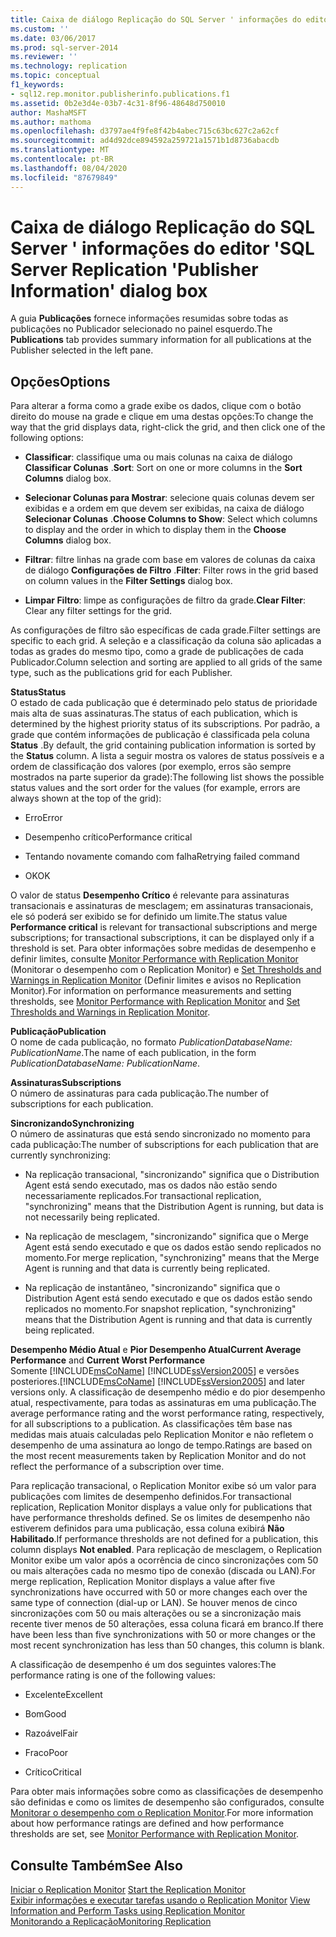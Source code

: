 ```yaml
---
title: Caixa de diálogo Replicação do SQL Server ' informações do editor ' | Microsoft Docs
ms.custom: ''
ms.date: 03/06/2017
ms.prod: sql-server-2014
ms.reviewer: ''
ms.technology: replication
ms.topic: conceptual
f1_keywords:
- sql12.rep.monitor.publisherinfo.publications.f1
ms.assetid: 0b2e3d4e-03b7-4c31-8f96-48648d750010
author: MashaMSFT
ms.author: mathoma
ms.openlocfilehash: d3797ae4f9fe8f42b4abec715c63bc627c2a62cf
ms.sourcegitcommit: ad4d92dce894592a259721a1571b1d8736abacdb
ms.translationtype: MT
ms.contentlocale: pt-BR
ms.lasthandoff: 08/04/2020
ms.locfileid: "87679849"
---
```

# <a name="sql-server-replication-publisher-information-dialog-box"></a><span data-ttu-id="ac218-102">Caixa de diálogo Replicação do SQL Server ' informações do editor '</span><span class="sxs-lookup"><span data-stu-id="ac218-102">SQL Server Replication 'Publisher Information' dialog box</span></span>
  <span data-ttu-id="ac218-103">A guia **Publicações** fornece informações resumidas sobre todas as publicações no Publicador selecionado no painel esquerdo.</span><span class="sxs-lookup"><span data-stu-id="ac218-103">The **Publications** tab provides summary information for all publications at the Publisher selected in the left pane.</span></span>  
  
## <a name="options"></a><span data-ttu-id="ac218-104">Opções</span><span class="sxs-lookup"><span data-stu-id="ac218-104">Options</span></span>  
 <span data-ttu-id="ac218-105">Para alterar a forma como a grade exibe os dados, clique com o botão direito do mouse na grade e clique em uma destas opções:</span><span class="sxs-lookup"><span data-stu-id="ac218-105">To change the way that the grid displays data, right-click the grid, and then click one of the following options:</span></span>  
  
-   <span data-ttu-id="ac218-106">**Classificar**: classifique uma ou mais colunas na caixa de diálogo **Classificar Colunas** .</span><span class="sxs-lookup"><span data-stu-id="ac218-106">**Sort**: Sort on one or more columns in the **Sort Columns** dialog box.</span></span>  
  
-   <span data-ttu-id="ac218-107">**Selecionar Colunas para Mostrar**: selecione quais colunas devem ser exibidas e a ordem em que devem ser exibidas, na caixa de diálogo **Selecionar Colunas** .</span><span class="sxs-lookup"><span data-stu-id="ac218-107">**Choose Columns to Show**: Select which columns to display and the order in which to display them in the **Choose Columns** dialog box.</span></span>  
  
-   <span data-ttu-id="ac218-108">**Filtrar**: filtre linhas na grade com base em valores de colunas da caixa de diálogo **Configurações de Filtro** .</span><span class="sxs-lookup"><span data-stu-id="ac218-108">**Filter**: Filter rows in the grid based on column values in the **Filter Settings** dialog box.</span></span>  
  
-   <span data-ttu-id="ac218-109">**Limpar Filtro**: limpe as configurações de filtro da grade.</span><span class="sxs-lookup"><span data-stu-id="ac218-109">**Clear Filter**: Clear any filter settings for the grid.</span></span>  
  
 <span data-ttu-id="ac218-110">As configurações de filtro são específicas de cada grade.</span><span class="sxs-lookup"><span data-stu-id="ac218-110">Filter settings are specific to each grid.</span></span> <span data-ttu-id="ac218-111">A seleção e a classificação da coluna são aplicadas a todas as grades do mesmo tipo, como a grade de publicações de cada Publicador.</span><span class="sxs-lookup"><span data-stu-id="ac218-111">Column selection and sorting are applied to all grids of the same type, such as the publications grid for each Publisher.</span></span>  
  
 <span data-ttu-id="ac218-112">**Status**</span><span class="sxs-lookup"><span data-stu-id="ac218-112">**Status**</span></span>  
 <span data-ttu-id="ac218-113">O estado de cada publicação que é determinado pelo status de prioridade mais alta de suas assinaturas.</span><span class="sxs-lookup"><span data-stu-id="ac218-113">The status of each publication, which is determined by the highest priority status of its subscriptions.</span></span> <span data-ttu-id="ac218-114">Por padrão, a grade que contém informações de publicação é classificada pela coluna **Status** .</span><span class="sxs-lookup"><span data-stu-id="ac218-114">By default, the grid containing publication information is sorted by the **Status** column.</span></span> <span data-ttu-id="ac218-115">A lista a seguir mostra os valores de status possíveis e a ordem de classificação dos valores (por exemplo, erros são sempre mostrados na parte superior da grade):</span><span class="sxs-lookup"><span data-stu-id="ac218-115">The following list shows the possible status values and the sort order for the values (for example, errors are always shown at the top of the grid):</span></span>  
  
-   <span data-ttu-id="ac218-116">Erro</span><span class="sxs-lookup"><span data-stu-id="ac218-116">Error</span></span>  
  
-   <span data-ttu-id="ac218-117">Desempenho crítico</span><span class="sxs-lookup"><span data-stu-id="ac218-117">Performance critical</span></span>  
  
-   <span data-ttu-id="ac218-118">Tentando novamente comando com falha</span><span class="sxs-lookup"><span data-stu-id="ac218-118">Retrying failed command</span></span>  
  
-   <span data-ttu-id="ac218-119">OK</span><span class="sxs-lookup"><span data-stu-id="ac218-119">OK</span></span>  
  
 <span data-ttu-id="ac218-120">O valor de status **Desempenho Crítico** é relevante para assinaturas transacionais e assinaturas de mesclagem; em assinaturas transacionais, ele só poderá ser exibido se for definido um limite.</span><span class="sxs-lookup"><span data-stu-id="ac218-120">The status value **Performance critical** is relevant for transactional subscriptions and merge subscriptions; for transactional subscriptions, it can be displayed only if a threshold is set.</span></span> <span data-ttu-id="ac218-121">Para obter informações sobre medidas de desempenho e definir limites, consulte [Monitor Performance with Replication Monitor](monitor/monitor-performance-with-replication-monitor.md) (Monitorar o desempenho com o Replication Monitor) e [Set Thresholds and Warnings in Replication Monitor](monitor/set-thresholds-and-warnings-in-replication-monitor.md) (Definir limites e avisos no Replication Monitor).</span><span class="sxs-lookup"><span data-stu-id="ac218-121">For information on performance measurements and setting thresholds, see [Monitor Performance with Replication Monitor](monitor/monitor-performance-with-replication-monitor.md) and [Set Thresholds and Warnings in Replication Monitor](monitor/set-thresholds-and-warnings-in-replication-monitor.md).</span></span>  
  
 <span data-ttu-id="ac218-122">**Publicação**</span><span class="sxs-lookup"><span data-stu-id="ac218-122">**Publication**</span></span>  
 <span data-ttu-id="ac218-123">O nome de cada publicação, no formato *PublicationDatabaseName: PublicationName*.</span><span class="sxs-lookup"><span data-stu-id="ac218-123">The name of each publication, in the form *PublicationDatabaseName: PublicationName*.</span></span>  
  
 <span data-ttu-id="ac218-124">**Assinaturas**</span><span class="sxs-lookup"><span data-stu-id="ac218-124">**Subscriptions**</span></span>  
 <span data-ttu-id="ac218-125">O número de assinaturas para cada publicação.</span><span class="sxs-lookup"><span data-stu-id="ac218-125">The number of subscriptions for each publication.</span></span>  
  
 <span data-ttu-id="ac218-126">**Sincronizando**</span><span class="sxs-lookup"><span data-stu-id="ac218-126">**Synchronizing**</span></span>  
 <span data-ttu-id="ac218-127">O número de assinaturas que está sendo sincronizado no momento para cada publicação:</span><span class="sxs-lookup"><span data-stu-id="ac218-127">The number of subscriptions for each publication that are currently synchronizing:</span></span>  
  
-   <span data-ttu-id="ac218-128">Na replicação transacional, "sincronizando" significa que o Distribution Agent está sendo executado, mas os dados não estão sendo necessariamente replicados.</span><span class="sxs-lookup"><span data-stu-id="ac218-128">For transactional replication, "synchronizing" means that the Distribution Agent is running, but data is not necessarily being replicated.</span></span>  
  
-   <span data-ttu-id="ac218-129">Na replicação de mesclagem, "sincronizando" significa que o Merge Agent está sendo executado e que os dados estão sendo replicados no momento.</span><span class="sxs-lookup"><span data-stu-id="ac218-129">For merge replication, "synchronizing" means that the Merge Agent is running and that data is currently being replicated.</span></span>  
  
-   <span data-ttu-id="ac218-130">Na replicação de instantâneo, "sincronizando" significa que o Distribution Agent está sendo executado e que os dados estão sendo replicados no momento.</span><span class="sxs-lookup"><span data-stu-id="ac218-130">For snapshot replication, "synchronizing" means that the Distribution Agent is running and that data is currently being replicated.</span></span>  
  
 <span data-ttu-id="ac218-131">**Desempenho Médio Atual** e **Pior Desempenho Atual**</span><span class="sxs-lookup"><span data-stu-id="ac218-131">**Current Average Performance** and **Current Worst Performance**</span></span>  
 <span data-ttu-id="ac218-132">Somente [!INCLUDE[msCoName](../../includes/msconame-md.md)] [!INCLUDE[ssVersion2005](../../includes/ssversion2005-md.md)] e versões posteriores.</span><span class="sxs-lookup"><span data-stu-id="ac218-132">[!INCLUDE[msCoName](../../includes/msconame-md.md)] [!INCLUDE[ssVersion2005](../../includes/ssversion2005-md.md)] and later versions only.</span></span> <span data-ttu-id="ac218-133">A classificação de desempenho médio e do pior desempenho atual, respectivamente, para todas as assinaturas em uma publicação.</span><span class="sxs-lookup"><span data-stu-id="ac218-133">The average performance rating and the worst performance rating, respectively, for all subscriptions to a publication.</span></span> <span data-ttu-id="ac218-134">As classificações têm base nas medidas mais atuais calculadas pelo Replication Monitor e não refletem o desempenho de uma assinatura ao longo de tempo.</span><span class="sxs-lookup"><span data-stu-id="ac218-134">Ratings are based on the most recent measurements taken by Replication Monitor and do not reflect the performance of a subscription over time.</span></span>  
  
 <span data-ttu-id="ac218-135">Para replicação transacional, o Replication Monitor exibe só um valor para publicações com limites de desempenho definidos.</span><span class="sxs-lookup"><span data-stu-id="ac218-135">For transactional replication, Replication Monitor displays a value only for publications that have performance thresholds defined.</span></span> <span data-ttu-id="ac218-136">Se os limites de desempenho não estiverem definidos para uma publicação, essa coluna exibirá **Não Habilitado**.</span><span class="sxs-lookup"><span data-stu-id="ac218-136">If performance thresholds are not defined for a publication, this column displays **Not enabled**.</span></span> <span data-ttu-id="ac218-137">Para replicação de mesclagem, o Replication Monitor exibe um valor após a ocorrência de cinco sincronizações com 50 ou mais alterações cada no mesmo tipo de conexão (discada ou LAN).</span><span class="sxs-lookup"><span data-stu-id="ac218-137">For merge replication, Replication Monitor displays a value after five synchronizations have occurred with 50 or more changes each over the same type of connection (dial-up or LAN).</span></span> <span data-ttu-id="ac218-138">Se houver menos de cinco sincronizações com 50 ou mais alterações ou se a sincronização mais recente tiver menos de 50 alterações, essa coluna ficará em branco.</span><span class="sxs-lookup"><span data-stu-id="ac218-138">If there have been less than five synchronizations with 50 or more changes or the most recent synchronization has less than 50 changes, this column is blank.</span></span>  
  
 <span data-ttu-id="ac218-139">A classificação de desempenho é um dos seguintes valores:</span><span class="sxs-lookup"><span data-stu-id="ac218-139">The performance rating is one of the following values:</span></span>  
  
-   <span data-ttu-id="ac218-140">Excelente</span><span class="sxs-lookup"><span data-stu-id="ac218-140">Excellent</span></span>  
  
-   <span data-ttu-id="ac218-141">Bom</span><span class="sxs-lookup"><span data-stu-id="ac218-141">Good</span></span>  
  
-   <span data-ttu-id="ac218-142">Razoável</span><span class="sxs-lookup"><span data-stu-id="ac218-142">Fair</span></span>  
  
-   <span data-ttu-id="ac218-143">Fraco</span><span class="sxs-lookup"><span data-stu-id="ac218-143">Poor</span></span>  
  
-   <span data-ttu-id="ac218-144">Crítico</span><span class="sxs-lookup"><span data-stu-id="ac218-144">Critical</span></span>  
  
 <span data-ttu-id="ac218-145">Para obter mais informações sobre como as classificações de desempenho são definidas e como os limites de desempenho são configurados, consulte [Monitorar o desempenho com o Replication Monitor](monitor/monitor-performance-with-replication-monitor.md).</span><span class="sxs-lookup"><span data-stu-id="ac218-145">For more information about how performance ratings are defined and how performance thresholds are set, see [Monitor Performance with Replication Monitor](monitor/monitor-performance-with-replication-monitor.md).</span></span>  
  
## <a name="see-also"></a><span data-ttu-id="ac218-146">Consulte Também</span><span class="sxs-lookup"><span data-stu-id="ac218-146">See Also</span></span>  
 <span data-ttu-id="ac218-147">[Iniciar o Replication Monitor](monitor/start-the-replication-monitor.md) </span><span class="sxs-lookup"><span data-stu-id="ac218-147">[Start the Replication Monitor](monitor/start-the-replication-monitor.md) </span></span>  
 <span data-ttu-id="ac218-148">[Exibir informações e executar tarefas usando o Replication Monitor](monitor/view-information-and-perform-tasks-replication-monitor.md) </span><span class="sxs-lookup"><span data-stu-id="ac218-148">[View Information and Perform Tasks using Replication Monitor](monitor/view-information-and-perform-tasks-replication-monitor.md) </span></span>  
 [<span data-ttu-id="ac218-149">Monitorando a Replicação</span><span class="sxs-lookup"><span data-stu-id="ac218-149">Monitoring Replication</span></span>](monitoring-replication.md)  
  
  
